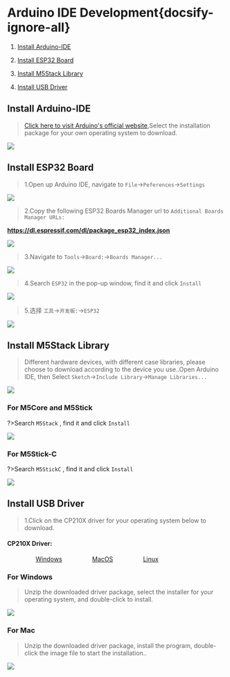 # Arduino IDE Development{docsify-ignore-all}


1. [Install Arduino-IDE](#Install-Arduino-IDE)

2. [Install ESP32 Board](#Install-ESP32-Board)

3. [Install M5Stack Library](#Install-M5Stack-Library)

4. [Install USB Driver](#Install-USB-Driver)


## Install Arduino-IDE


>[Click here to visit Arduino's official website](https://www.arduino.cc/en/Main/Software),Select the installation package for your own operating system to download.


<img src="assets/img/related_documents/Arduino_IDE/Arduino_install.jpg">


## Install ESP32 Board

>1.Open up Arduino IDE, navigate to `File`->`Peferences`->`Settings`

<img src="assets/img/related_documents/Arduino_IDE/Arduino_1.jpg">

>2.Copy the following ESP32 Boards Manager url to `Additional Boards Manager URLs:`

**https://dl.espressif.com/dl/package_esp32_index.json**

<img src="assets/img/related_documents/Arduino_IDE/Arduino_2.jpg">

>3.Navigate to `Tools`->`Board:`->`Boards Manager...`

<img src="assets/img/related_documents/Arduino_IDE/Arduino_3.jpg">

>4.Search `ESP32` in the pop-up window, find it and  click `Install`

<img src="assets/img/related_documents/Arduino_IDE/Arduino_4.jpg">

>5.选择 `工具`->`开发板:`->`ESP32`

<img src="assets/img/related_documents/Arduino_IDE/Arduino_5.jpg">

## Install M5Stack Library

>Different hardware devices, with different case libraries, please choose to download according to the device you use..Open Arduino IDE, then Select `Sketch`->`Include Library`->`Manage Libraries...`

<img src="assets/img/related_documents/Arduino_IDE/Arduino_6.jpg">

### For M5Core and M5Stick

?>Search `M5Stack`  , find it and click `Install`

<img src="assets/img/related_documents/Arduino_IDE/Arduino_7.jpg">

### For M5Stick-C

?>Search `M5StickC` , find it and click `Install`

<img src="assets/img/related_documents/Arduino_IDE/Arduino_8.jpg">

## Install USB Driver

>1.Click on the CP210X driver for your operating system below to download.

<div class="link">

 <h4><span>CP210X Driver:</span></h4>
    <p>
    <a href="https://m5stack.oss-cn-shenzhen.aliyuncs.com/resource/drivers/CP210x_VCP_Windows.zip" target="_blank" rel="noopener noreferrer"><img src="https://cdn.shopify.com/s/files/1/0056/7689/2250/files/windows_89cc6ea0-2a3c-4327-97e5-8f51f448c38b_icon.png?v=1557026574" alt="">Windows</a>
    <a href="https://m5stack.oss-cn-shenzhen.aliyuncs.com/resource/drivers/CP210x_VCP_MacOS.zip" target="_blank" rel="noopener noreferrer"><img src="https://cdn.shopify.com/s/files/1/0056/7689/2250/files/mac_large.png?v=1557026570" alt="">MacOS</a>
    <a href="https://m5stack.oss-cn-shenzhen.aliyuncs.com/resource/drivers/CP210x_VCP_Linux.zip" target="_blank" rel="noopener noreferrer"><img src="https://cdn.shopify.com/s/files/1/0056/7689/2250/files/linux_icon.png?v=1557026584" alt="">Linux</a>
    </p>
</div>



### For Windows

>Unzip the downloaded driver package, select the installer for your operating system, and double-click to install.

<img src="assets/img/related_documents/Arduino_IDE/CP210X_WIN.jpg">


### For Mac

>Unzip the downloaded driver package, install the program, double-click the image file to start the installation..

<img src="assets/img/related_documents/Arduino_IDE/CP210X_MAC.png">

<!-- ### For Linux

即将上线... -->

<!-- 
## 编译上传程序 -->




<style>

.link a{

    padding-left: 13%;

}

</style>